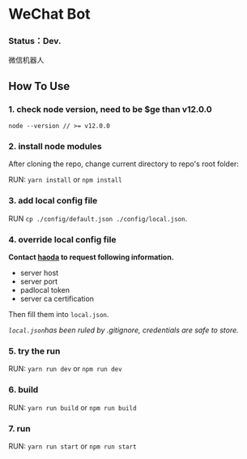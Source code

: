# WeChat Bot
### Status：Dev.
微信机器人

## How To Use

### 1. check node version, need to be $ge than v12.0.0
```
node --version // >= v12.0.0
``` 

### 2. install node modules
After cloning the repo, change current directory to repo's root folder:

RUN: `yarn install` or `npm install`

### 3. add local config file
RUN `cp ./config/default.json ./config/local.json`.

### 4. override local config file
**Contact [haoda](mailto:oxddoxdd@gmail.com) to request following information.**

* server host 
* server port
* padlocal token
* server ca certification 

Then fill them into `local.json`.

*`local.json`has been ruled by .gitignore, credentials are safe to store.*

### 5. try the run
RUN: `yarn run dev` or `npm run dev`

### 6. build
RUN: `yarn run build` or `npm run build`

### 7. run
RUN: `yarn run start` or `npm run start`
